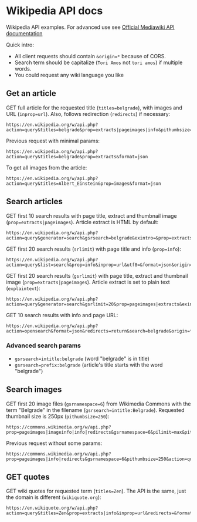 # Wikipedia API docs

Wikipedia API examples. For advanced use see [Official Mediawiki API documentation](https://www.mediawiki.org/wiki/API:Main_page)

Quick intro: 

- All client requests should contain `&origin=*` because of CORS. 
- Search term should be capitalize (`Tori Amos` not `tori amos`) if multiple words.
- You could request any wiki language you like

## Get an article

GET full article for the requested title (`titles=belgrade`), with images and URL (`inprop=url`). Also, follows redirection (`redirects`) if necessary:

```
https://en.wikipedia.org/w/api.php?action=query&titles=belgrade&prop=extracts|pageimages|info&pithumbsize=400&inprop=url&redirects=&format=json&origin=*
```

Previous request with minimal params:

```
https://en.wikipedia.org/w/api.php?action=query&titles=belgrade&prop=extracts&format=json
```

To get all images from the article:

```
https://en.wikipedia.org/w/api.php?action=query&titles=Albert_Einstein&prop=images&format=json
```

## Search articles

GET first 10 search results with page title, extract and thumbnail image (`prop=extracts|pageimages`). Article extract is HTML by default:

```
https://en.wikipedia.org/w/api.php?action=query&generator=search&gsrsearch=belgrade&exintro=&prop=extracts|pageimages&format=json&origin=*
```

GET first 20 search results (`srlimit`) with page title and info (`prop=info`):

```
https://en.wikipedia.org/w/api.php?action=query&list=search&prop=info&inprop=url&utf8=&format=json&origin=*&srlimit=20&srsearch=belgrade
```

GET first 20 search results (`gsrlimit`) with page title, extract and thumbnail image (`prop=extracts|pageimages`). Article extract is set to plain text (`explaintext`):

```
https://en.wikipedia.org/w/api.php?action=query&generator=search&gsrlimit=20&prop=pageimages|extracts&exintro&explaintext&exlimit=max&format=json&origin=*&gsrsearch=belgrade
```

GET 10 search results with info and page URL:

```
https://en.wikipedia.org/w/api.php?action=opensearch&format=json&redirects=return&search=belgrade&origin=*
```

### Advanced search params

- `gsrsearch=intitle:belgrade` (word "belgrade" is in title)
- `gsrsearch=prefix:belgrade` (article's title starts with the word "belgrade")

## Search images

GET first 20 image files (`gsrnamespace=6`) from Wikimedia Commons with the term "Belgrade" in the filename (`gsrsearch=intitle:Belgrade`). Requested thumbnail size is 250px (`pithumbsize=250`):

```
https://commons.wikimedia.org/w/api.php?prop=pageimages|imageinfo|info|redirects&gsrnamespace=6&pilimit=max&pithumbsize=250&iiprop=extmetadata&iiextmetadatafilter=ImageDescription&action=query&inprop=url&redirects=&format=json&generator=search&gsrsearch=intitle:Belgrade&gsrlimit=20
```

Previous request without some params:

```
https://commons.wikimedia.org/w/api.php?prop=pageimages|info|redirects&gsrnamespace=6&pithumbsize=250&action=query&inprop=url&redirects=&format=json&generator=search&gsrsearch=intitle:Belgrade&gsrlimit=20
```

## GET quotes

GET wiki quotes for requested term (`titles=Zen`). The API is the same, just the domain is different (`wikiquote.org`):

```
https://en.wikiquote.org/w/api.php?action=query&titles=Zen&prop=extracts|info&inprop=url&redirects=&format=json
```

